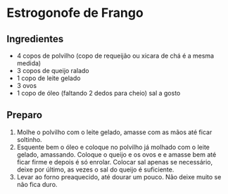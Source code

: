 # Estrogonofe de Frango 

## Ingredientes


- 4 copos de polvilho (copo de requeijão ou xicara de chá é a mesma medida)
- 3 copos de queijo ralado
- 1 copo de leite gelado
- 3 ovos
- 1 copo de óleo (faltando 2 dedos para cheio)
sal a gosto


## Preparo
1. Molhe o polvilho com o leite gelado, amasse com as mãos até ficar soltinho.
2. Esquente bem o óleo e coloque no polvilho já molhado com o leite gelado, amassando. Coloque o queijo e os ovos e e amasse bem até ficar firme e depois é só enrolar. Colocar sal apenas se necessário, deixe por último, as vezes o sal do queijo é suficiente.
3. Levar ao forno preaquecido, até dourar um pouco. Não deixe muito se não fica duro.